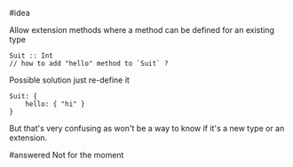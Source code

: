 #idea 

Allow extension methods where a method can be defined for an existing type

```
Suit :: Int
// how to add "hello" method to `Suit` ? 
```

Possible solution just re-define it

```
Suit: {
    hello: { "hi" }
}
```
But that's very confusing as won't be a way to know if it's a new type or an extension. 

#answered Not for the moment




